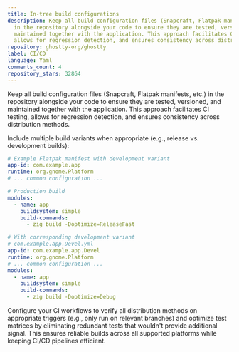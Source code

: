```yaml
---
title: In-tree build configurations
description: Keep all build configuration files (Snapcraft, Flatpak manifests, etc.)
  in the repository alongside your code to ensure they are tested, versioned, and
  maintained together with the application. This approach facilitates CI testing,
  allows for regression detection, and ensures consistency across distribution methods.
repository: ghostty-org/ghostty
label: CI/CD
language: Yaml
comments_count: 4
repository_stars: 32864
---
```


Keep all build configuration files (Snapcraft, Flatpak manifests, etc.) in the repository alongside your code to ensure they are tested, versioned, and maintained together with the application. This approach facilitates CI testing, allows for regression detection, and ensures consistency across distribution methods.

Include multiple build variants when appropriate (e.g., release vs. development builds):

```yaml
# Example Flatpak manifest with development variant
app-id: com.example.app
runtime: org.gnome.Platform
# ... common configuration ...

# Production build
modules:
  - name: app
    buildsystem: simple
    build-commands:
      - zig build -Doptimize=ReleaseFast

# With corresponding development variant
# com.example.app.Devel.yml
app-id: com.example.app.Devel
runtime: org.gnome.Platform
# ... common configuration ...
modules:
  - name: app
    buildsystem: simple
    build-commands:
      - zig build -Doptimize=Debug
```

Configure your CI workflows to verify all distribution methods on appropriate triggers (e.g., only run on relevant branches) and optimize test matrices by eliminating redundant tests that wouldn't provide additional signal. This ensures reliable builds across all supported platforms while keeping CI/CD pipelines efficient.